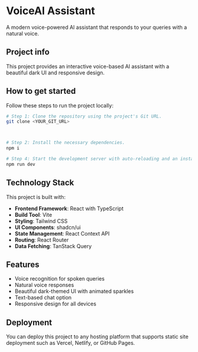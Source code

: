 
# VoiceAI Assistant

A modern voice-powered AI assistant that responds to your queries with a natural voice.

## Project info

This project provides an interactive voice-based AI assistant with a beautiful dark UI and responsive design.

## How to get started

Follow these steps to run the project locally:

```sh
# Step 1: Clone the repository using the project's Git URL.
git clone <YOUR_GIT_URL>



# Step 2: Install the necessary dependencies.
npm i

# Step 4: Start the development server with auto-reloading and an instant preview.
npm run dev
```

## Technology Stack

This project is built with:

- **Frontend Framework**: React with TypeScript
- **Build Tool**: Vite
- **Styling**: Tailwind CSS
- **UI Components**: shadcn/ui
- **State Management**: React Context API
- **Routing**: React Router
- **Data Fetching**: TanStack Query

## Features

- Voice recognition for spoken queries
- Natural voice responses
- Beautiful dark-themed UI with animated sparkles
- Text-based chat option
- Responsive design for all devices

## Deployment

You can deploy this project to any hosting platform that supports static site deployment such as Vercel, Netlify, or GitHub Pages.

